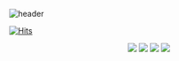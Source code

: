 ![header](https://capsule-render.vercel.app/api?type=wave&color=0:AFC4E7,100:CB9FFD&height=300&section=header&text=WELCOME&fontSize=90)

[![Hits](https://hits.seeyoufarm.com/api/count/incr/badge.svg?url=https%3A%2F%2Fgithub.com%2Frealludaga&count_bg=%23090909&title_bg=%235697E9&icon=&icon_color=%23E7E7E7&title=hits&edge_flat=false)](https://github.com/realludaga)

<div align="center">
<img
  src="https://img.shields.io/badge/HTML5-E34F26?style=flat-square&logo=HTML5&logoColor=white"
/>
<img
  src="https://img.shields.io/badge/CSS3-1572B6?style=flat-square&logo=CSS3&logoColor=white"
/>
<img
  src="https://img.shields.io/badge/JavaScript-F7DF1E?style=flat-square&logo=JavaScript&logoColor=white"
/>
<img
  src="https://img.shields.io/badge/React-61DAFB?style=flat-square&logo=React&logoColor=white"
/>

</div>
